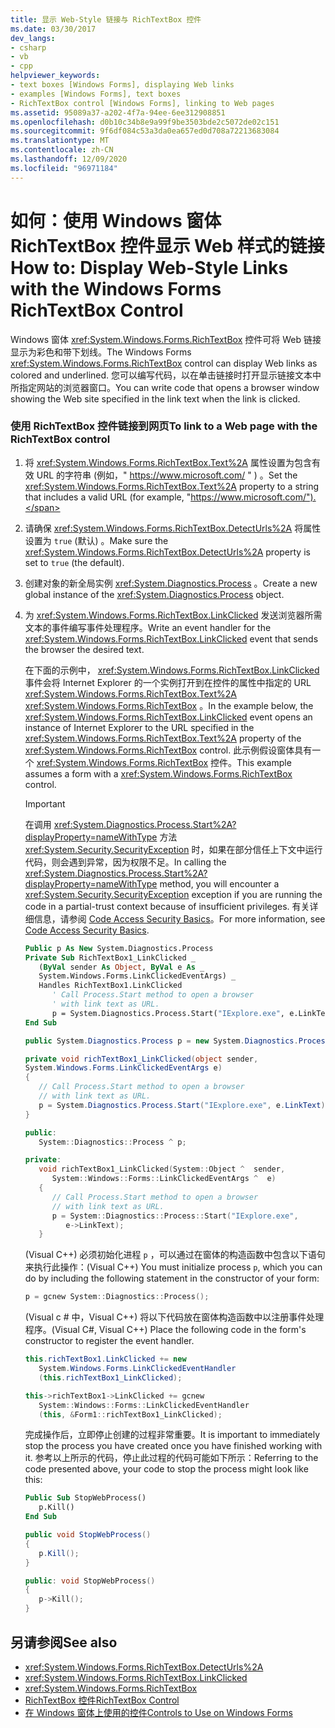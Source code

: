 ```yaml
---
title: 显示 Web-Style 链接与 RichTextBox 控件
ms.date: 03/30/2017
dev_langs:
- csharp
- vb
- cpp
helpviewer_keywords:
- text boxes [Windows Forms], displaying Web links
- examples [Windows Forms], text boxes
- RichTextBox control [Windows Forms], linking to Web pages
ms.assetid: 95089a37-a202-4f7a-94ee-6ee312908851
ms.openlocfilehash: d0b10c34b8e9a99f9be3503bde2c5072de02c151
ms.sourcegitcommit: 9f6df084c53a3da0ea657ed0d708a72213683084
ms.translationtype: MT
ms.contentlocale: zh-CN
ms.lasthandoff: 12/09/2020
ms.locfileid: "96971184"
---
```

# <a name="how-to-display-web-style-links-with-the-windows-forms-richtextbox-control"></a><span data-ttu-id="eb544-102">如何：使用 Windows 窗体 RichTextBox 控件显示 Web 样式的链接</span><span class="sxs-lookup"><span data-stu-id="eb544-102">How to: Display Web-Style Links with the Windows Forms RichTextBox Control</span></span>

<span data-ttu-id="eb544-103">Windows 窗体 <xref:System.Windows.Forms.RichTextBox> 控件可将 Web 链接显示为彩色和带下划线。</span><span class="sxs-lookup"><span data-stu-id="eb544-103">The Windows Forms <xref:System.Windows.Forms.RichTextBox> control can display Web links as colored and underlined.</span></span> <span data-ttu-id="eb544-104">您可以编写代码，以在单击链接时打开显示链接文本中所指定网站的浏览器窗口。</span><span class="sxs-lookup"><span data-stu-id="eb544-104">You can write code that opens a browser window showing the Web site specified in the link text when the link is clicked.</span></span>

### <a name="to-link-to-a-web-page-with-the-richtextbox-control"></a><span data-ttu-id="eb544-105">使用 RichTextBox 控件链接到网页</span><span class="sxs-lookup"><span data-stu-id="eb544-105">To link to a Web page with the RichTextBox control</span></span>

1. <span data-ttu-id="eb544-106">将 <xref:System.Windows.Forms.RichTextBox.Text%2A> 属性设置为包含有效 URL 的字符串 (例如，" https://www.microsoft.com/ " ) 。</span><span class="sxs-lookup"><span data-stu-id="eb544-106">Set the <xref:System.Windows.Forms.RichTextBox.Text%2A> property to a string that includes a valid URL (for example, "https://www.microsoft.com/").</span></span>

2. <span data-ttu-id="eb544-107">请确保 <xref:System.Windows.Forms.RichTextBox.DetectUrls%2A> 将属性设置为 `true` (默认) 。</span><span class="sxs-lookup"><span data-stu-id="eb544-107">Make sure the <xref:System.Windows.Forms.RichTextBox.DetectUrls%2A> property is set to `true` (the default).</span></span>

3. <span data-ttu-id="eb544-108">创建对象的新全局实例 <xref:System.Diagnostics.Process> 。</span><span class="sxs-lookup"><span data-stu-id="eb544-108">Create a new global instance of the <xref:System.Diagnostics.Process> object.</span></span>

4. <span data-ttu-id="eb544-109">为 <xref:System.Windows.Forms.RichTextBox.LinkClicked> 发送浏览器所需文本的事件编写事件处理程序。</span><span class="sxs-lookup"><span data-stu-id="eb544-109">Write an event handler for the <xref:System.Windows.Forms.RichTextBox.LinkClicked> event that sends the browser the desired text.</span></span>

    <span data-ttu-id="eb544-110">在下面的示例中， <xref:System.Windows.Forms.RichTextBox.LinkClicked> 事件会将 Internet Explorer 的一个实例打开到在控件的属性中指定的 URL <xref:System.Windows.Forms.RichTextBox.Text%2A> <xref:System.Windows.Forms.RichTextBox> 。</span><span class="sxs-lookup"><span data-stu-id="eb544-110">In the example below, the <xref:System.Windows.Forms.RichTextBox.LinkClicked> event opens an instance of Internet Explorer to the URL specified in the <xref:System.Windows.Forms.RichTextBox.Text%2A> property of the <xref:System.Windows.Forms.RichTextBox> control.</span></span> <span data-ttu-id="eb544-111">此示例假设窗体具有一个 <xref:System.Windows.Forms.RichTextBox> 控件。</span><span class="sxs-lookup"><span data-stu-id="eb544-111">This example assumes a form with a <xref:System.Windows.Forms.RichTextBox> control.</span></span>

    > [!IMPORTANT]
    > <span data-ttu-id="eb544-112">在调用 <xref:System.Diagnostics.Process.Start%2A?displayProperty=nameWithType> 方法 <xref:System.Security.SecurityException> 时，如果在部分信任上下文中运行代码，则会遇到异常，因为权限不足。</span><span class="sxs-lookup"><span data-stu-id="eb544-112">In calling the <xref:System.Diagnostics.Process.Start%2A?displayProperty=nameWithType> method, you will encounter a <xref:System.Security.SecurityException> exception if you are running the code in a partial-trust context because of insufficient privileges.</span></span> <span data-ttu-id="eb544-113">有关详细信息，请参阅 [Code Access Security Basics](/dotnet/framework/misc/code-access-security-basics)。</span><span class="sxs-lookup"><span data-stu-id="eb544-113">For more information, see [Code Access Security Basics](/dotnet/framework/misc/code-access-security-basics).</span></span>

    ```vb
    Public p As New System.Diagnostics.Process
    Private Sub RichTextBox1_LinkClicked _
       (ByVal sender As Object, ByVal e As _
       System.Windows.Forms.LinkClickedEventArgs) _
       Handles RichTextBox1.LinkClicked
          ' Call Process.Start method to open a browser
          ' with link text as URL.
          p = System.Diagnostics.Process.Start("IExplore.exe", e.LinkText)
    End Sub
    ```

    ```csharp
    public System.Diagnostics.Process p = new System.Diagnostics.Process();

    private void richTextBox1_LinkClicked(object sender,
    System.Windows.Forms.LinkClickedEventArgs e)
    {
       // Call Process.Start method to open a browser
       // with link text as URL.
       p = System.Diagnostics.Process.Start("IExplore.exe", e.LinkText);
    }
    ```

    ```cpp
    public:
       System::Diagnostics::Process ^ p;

    private:
       void richTextBox1_LinkClicked(System::Object ^  sender,
          System::Windows::Forms::LinkClickedEventArgs ^  e)
       {
          // Call Process.Start method to open a browser
          // with link text as URL.
          p = System::Diagnostics::Process::Start("IExplore.exe",
             e->LinkText);
       }
    ```

    <span data-ttu-id="eb544-114"> (Visual C++) 必须初始化进程 `p` ，可以通过在窗体的构造函数中包含以下语句来执行此操作：</span><span class="sxs-lookup"><span data-stu-id="eb544-114">(Visual C++) You must initialize process `p`, which you can do by including the following statement in the constructor of your form:</span></span>

    ```cpp
    p = gcnew System::Diagnostics::Process();
    ```

    <span data-ttu-id="eb544-115"> (Visual c # 中，Visual C++) 将以下代码放在窗体构造函数中以注册事件处理程序。</span><span class="sxs-lookup"><span data-stu-id="eb544-115">(Visual C#, Visual C++) Place the following code in the form's constructor to register the event handler.</span></span>

    ```csharp
    this.richTextBox1.LinkClicked += new
       System.Windows.Forms.LinkClickedEventHandler
       (this.richTextBox1_LinkClicked);
    ```

    ```cpp
    this->richTextBox1->LinkClicked += gcnew
       System::Windows::Forms::LinkClickedEventHandler
       (this, &Form1::richTextBox1_LinkClicked);
    ```

    <span data-ttu-id="eb544-116">完成操作后，立即停止创建的过程非常重要。</span><span class="sxs-lookup"><span data-stu-id="eb544-116">It is important to immediately stop the process you have created once you have finished working with it.</span></span> <span data-ttu-id="eb544-117">参考以上所示的代码，停止此过程的代码可能如下所示：</span><span class="sxs-lookup"><span data-stu-id="eb544-117">Referring to the code presented above, your code to stop the process might look like this:</span></span>

    ```vb
    Public Sub StopWebProcess()
       p.Kill()
    End Sub
    ```

    ```csharp
    public void StopWebProcess()
    {
       p.Kill();
    }
    ```

    ```cpp
    public: void StopWebProcess()
    {
       p->Kill();
    }
    ```

## <a name="see-also"></a><span data-ttu-id="eb544-118">另请参阅</span><span class="sxs-lookup"><span data-stu-id="eb544-118">See also</span></span>

- <xref:System.Windows.Forms.RichTextBox.DetectUrls%2A>
- <xref:System.Windows.Forms.RichTextBox.LinkClicked>
- <xref:System.Windows.Forms.RichTextBox>
- [<span data-ttu-id="eb544-119">RichTextBox 控件</span><span class="sxs-lookup"><span data-stu-id="eb544-119">RichTextBox Control</span></span>](richtextbox-control-windows-forms.md)
- [<span data-ttu-id="eb544-120">在 Windows 窗体上使用的控件</span><span class="sxs-lookup"><span data-stu-id="eb544-120">Controls to Use on Windows Forms</span></span>](controls-to-use-on-windows-forms.md)
